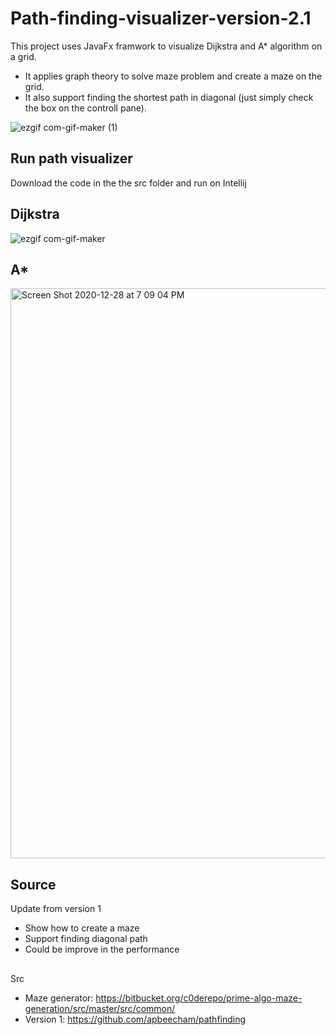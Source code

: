 # Path-finding-visualizer-version-2.1



This project uses JavaFx framwork to visualize Dijkstra and A* algorithm on a grid. 
- It applies graph theory to solve maze problem and create a maze on the grid.
- It also support finding the shortest path in diagonal (just simply check the box on the controll pane).


![ezgif com-gif-maker (1)](https://user-images.githubusercontent.com/43390744/103253263-0d067f00-4946-11eb-812f-c2fa662cea18.gif)


## Run path visualizer

Download the code in the the src folder and run on Intellij 

## Dijkstra

![ezgif com-gif-maker](https://user-images.githubusercontent.com/43390744/103252960-9cab2e00-4944-11eb-98ea-660e9370ce7e.gif)


## A*

<img width="912" alt="Screen Shot 2020-12-28 at 7 09 04 PM" src="https://user-images.githubusercontent.com/43390744/103251841-345a4d80-4940-11eb-8019-9c6dada39101.png">

## Source
Update from version 1 
  - Show how to create a maze
  - Support finding diagonal path
  - Could be improve in the performance
##
Src
  - Maze generator:
  https://bitbucket.org/c0derepo/prime-algo-maze-generation/src/master/src/common/
  - Version 1:
  https://github.com/apbeecham/pathfinding
